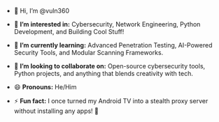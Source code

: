 - 👋 Hi, I’m @vuln360
  
- 👀 **I’m interested in:** Cybersecurity, Network Engineering, Python Development, and Building Cool Stuff!

- 🌱 **I’m currently learning:** Advanced Penetration Testing, AI-Powered Security Tools, and Modular Scanning Frameworks.  

- 💞️ **I’m looking to collaborate on:** Open-source cybersecurity tools, Python projects, and anything that blends creativity with tech.

- 😄 **Pronouns:** He/Him

- ⚡ **Fun fact:** I once turned my Android TV into a stealth proxy server without installing any apps! 🚀

<!---
vuln360/vuln360 is a ✨ special ✨ repository because its `README.md` (this file) appears on your GitHub profile.
You can click the Preview link to take a look at your changes.
--->

